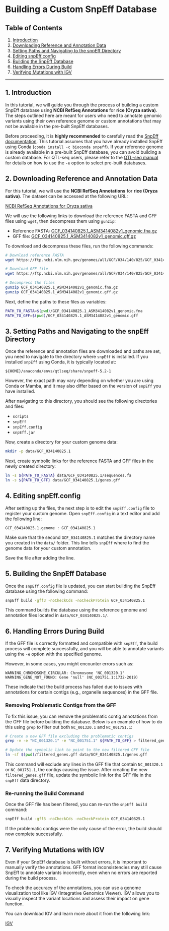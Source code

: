 # Building a Custom SnpEff Database

## Table of Contents
1. [Introduction](#1-introduction)  
2. [Downloading Reference and Annotation Data](#2-downloading-reference-and-annotation-data)  
3. [Setting Paths and Navigating to the snpEff Directory](#3-setting-paths-and-navigating-to-the-snpeff-directory)  
4. [Editing snpEff.config](#4-editing-snpeffconfig)  
5. [Building the SnpEff Database](#5-building-the-snpeff-database)  
6. [Handling Errors During Build](#6-handling-errors-during-build)  
7. [Verifying Mutations with IGV](#7-verifying-mutations-with-igv)

---

## 1. Introduction

In this tutorial, we will guide you through the process of building a custom SnpEff database using **NCBI RefSeq Annotations** for **rice (Oryza sativa)**. The steps outlined here are meant for users who need to annotate genomic variants using their own reference genome or custom annotations that may not be available in the pre-built SnpEff databases.

Before proceeding, it is **highly recommended** to carefully read the [SnpEff documentation](https://pcingola.github.io/SnpEff/snpeff/introduction/). This tutorial assumes that you have already installed SnpEff using Conda (`conda install -c bioconda snpeff`). If your reference genome is already available in a pre-built SnpEff database, you can avoid building a custom database. For QTL-seq users, please refer to the [QTL-seq manual](https://github.com/YuSugihara/QTL-seq) for details on how to use the `-e` option to select pre-built databases.

## 2. Downloading Reference and Annotation Data

For this tutorial, we will use the **NCBI RefSeq Annotations** for **rice (Oryza sativa)**. The dataset can be accessed at the following URL:

[NCBI RefSeq Annotations for Oryza sativa](https://www.ncbi.nlm.nih.gov/datasets/genome/GCF_034140825.1/)

We will use the following links to download the reference FASTA and GFF files using `wget`, then decompress them using `gunzip`:

- Reference FASTA: [GCF_034140825.1_ASM3414082v1_genomic.fna.gz](https://ftp.ncbi.nlm.nih.gov/genomes/all/GCF/034/140/825/GCF_034140825.1_ASM3414082v1/GCF_034140825.1_ASM3414082v1_genomic.fna.gz)
- GFF file: [GCF_034140825.1_ASM3414082v1_genomic.gff.gz](https://ftp.ncbi.nlm.nih.gov/genomes/all/GCF/034/140/825/GCF_034140825.1_ASM3414082v1/GCF_034140825.1_ASM3414082v1_genomic.gff.gz)

To download and decompress these files, run the following commands:

```bash
# Download reference FASTA
wget https://ftp.ncbi.nlm.nih.gov/genomes/all/GCF/034/140/825/GCF_034140825.1_ASM3414082v1/GCF_034140825.1_ASM3414082v1_genomic.fna.gz

# Download GFF file
wget https://ftp.ncbi.nlm.nih.gov/genomes/all/GCF/034/140/825/GCF_034140825.1_ASM3414082v1/GCF_034140825.1_ASM3414082v1_genomic.gff.gz

# Decompress the files
gunzip GCF_034140825.1_ASM3414082v1_genomic.fna.gz
gunzip GCF_034140825.1_ASM3414082v1_genomic.gff.gz
```

Next, define the paths to these files as variables:

```bash
PATH_TO_FASTA=$(pwd)/GCF_034140825.1_ASM3414082v1_genomic.fna
PATH_TO_GFF=$(pwd)/GCF_034140825.1_ASM3414082v1_genomic.gff
```

## 3. Setting Paths and Navigating to the snpEff Directory

Once the reference and annotation files are downloaded and paths are set, you need to navigate to the directory where `snpEff` is installed. If you installed `snpEff` using Conda, it is typically located at:

```
${HOME}/anaconda/envs/qtlseq/share/snpeff-5.2-1
```

However, the exact path may vary depending on whether you are using Conda or Mamba, and it may also differ based on the version of `snpEff` you have installed.

After navigating to this directory, you should see the following directories and files:

- `scripts`
- `snpEff`
- `snpEff.config`
- `snpEff.jar`

Now, create a directory for your custom genome data:

```bash
mkdir -p data/GCF_034140825.1
```

Next, create symbolic links for the reference FASTA and GFF files in the newly created directory:

```bash
ln -s ${PATH_TO_FASTA} data/GCF_034140825.1/sequences.fa
ln -s ${PATH_TO_GFF} data/GCF_034140825.1/genes.gff
```

## 4. Editing snpEff.config

After setting up the files, the next step is to edit the `snpEff.config` file to register your custom genome. Open `snpEff.config` in a text editor and add the following line:

```
GCF_034140825.1.genome : GCF_034140825.1
```

Make sure that the second `GCF_034140825.1` matches the directory name you created in the `data/` folder. This line tells `snpEff` where to find the genome data for your custom annotation.

Save the file after adding the line.

## 5. Building the SnpEff Database

Once the `snpEff.config` file is updated, you can start building the SnpEff database using the following command:

```bash
snpEff build -gff3 -noCheckCds -noCheckProtein GCF_034140825.1
```

This command builds the database using the reference genome and annotation files located in `data/GCF_034140825.1/`.

## 6. Handling Errors During Build

If the GFF file is correctly formatted and compatible with `snpEff`, the build process will complete successfully, and you will be able to annotate variants using the `-e` option with the specified genome.

However, in some cases, you might encounter errors such as:

```
WARNING_CHROMOSOME_CIRCULAR: Chromosome 'NC_001320.1'
WARNING_GENE_NOT_FOUND: Gene 'null' (NC_001751.1:1732-2019)
```

These indicate that the build process has failed due to issues with annotations for certain contigs (e.g., organelle sequences) in the GFF file.

### Removing Problematic Contigs from the GFF

To fix this issue, you can remove the problematic contig annotations from the GFF file before building the database. Below is an example of how to do this using `grep` to filter out both `NC_001320.1` and `NC_001751.1`:

```bash
# Create a new GFF file excluding the problematic contigs
grep -v -e "NC_001320.1" -e "NC_001751.1" ${PATH_TO_GFF} > filtered_genes.gff

# Update the symbolic link to point to the new filtered GFF file
ln -sf $(pwd)/filtered_genes.gff data/GCF_034140825.1/genes.gff
```

This command will exclude any lines in the GFF file that contain `NC_001320.1` or `NC_001751.1`, the contigs causing the issue. After creating the new `filtered_genes.gff` file, update the symbolic link for the GFF file in the `snpEff` data directory.

### Re-running the Build Command

Once the GFF file has been filtered, you can re-run the `snpEff build` command:

```bash
snpEff build -gff3 -noCheckCds -noCheckProtein GCF_034140825.1
```

If the problematic contigs were the only cause of the error, the build should now complete successfully.

## 7. Verifying Mutations with IGV

Even if your SnpEff database is built without errors, it is important to manually verify the annotations. GFF format inconsistencies may still cause SnpEff to annotate variants incorrectly, even when no errors are reported during the build process.

To check the accuracy of the annotations, you can use a genome visualization tool like IGV (Integrative Genomics Viewer). IGV allows you to visually inspect the variant locations and assess their impact on gene function.

You can download IGV and learn more about it from the following link:

[IGV](https://igv.org)
